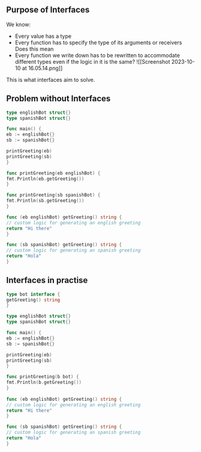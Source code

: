 ## Purpose of Interfaces
We know:
- Every value has a type
- Every function has to specify the type of its arguments or receivers 
Does this mean
- Every function we write down has to be rewritten to accommodate different types even if the logic in it is the same?
![[Screenshot 2023-10-10 at 16.05.14.png]]

This is what interfaces aim to solve.

## Problem without Interfaces
```go
type englishBot struct{}
type spanishBot struct{}

func main() {
eb := englishBot{}
sb := spanishBot{}  

printGreeting(eb)
printGreeting(sb)
}

func printGreeting(eb englishBot) {
fmt.Println(eb.getGreeting())
}  

func printGreeting(sb spanishBot) {
fmt.Println(sb.getGreeting())
}  

func (eb englishBot) getGreeting() string {
// custom logic for generating an english greeting
return "Hi there"
}

func (sb spanishBot) getGreeting() string {
// custom logic for generating an spanish greeting
return "Hola"
}
```

## Interfaces in practise
```go
type bot interface {
getGreeting() string
}

type englishBot struct{}
type spanishBot struct{}

func main() {
eb := englishBot{}
sb := spanishBot{}  

printGreeting(eb)
printGreeting(sb)
}

func printGreeting(b bot) {
fmt.Println(b.getGreeting())
}  
 
func (eb englishBot) getGreeting() string {
// custom logic for generating an english greeting
return "Hi there"
}

func (sb spanishBot) getGreeting() string {
// custom logic for generating an spanish greeting
return "Hola"
}
```

